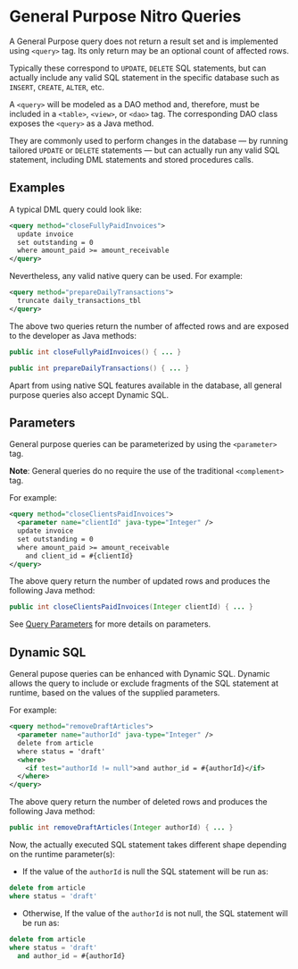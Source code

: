 # General Purpose Nitro Queries

A General Purpose query does not return a result set and is implemented using `<query>` tag. Its
only return may be an optional count of affected rows.

Typically these correspond to `UPDATE`, `DELETE` SQL statements, but can actually include any valid 
SQL statement in the specific database such as `INSERT`, `CREATE`, `ALTER`, etc.

A `<query>` will be modeled as a DAO method and, therefore, must be included in a `<table>`, `<view>`, or `<dao>` 
tag. The corresponding DAO class exposes the `<query>` as a Java method.

They are commonly used to perform changes in the database &mdash; by running tailored `UPDATE` or `DELETE` 
statements &mdash; but can actually run any valid SQL statement, including DML statements and stored 
procedures calls.


## Examples

A typical DML query could look like:

```xml
<query method="closeFullyPaidInvoices">
  update invoice
  set outstanding = 0
  where amount_paid >= amount_receivable
</query>
```

Nevertheless, any valid native query can be used. For example:

```xml
<query method="prepareDailyTransactions">
  truncate daily_transactions_tbl
</query>
```

The above two queries return the number of affected rows and are exposed to the developer as Java methods:

```java
public int closeFullyPaidInvoices() { ... }

public int prepareDailyTransactions() { ... }
```

Apart from using native SQL features available in the database, all general purpose queries also accept Dynamic SQL.


## Parameters

General purpose queries can be parameterized by using the `<parameter>` tag.

**Note**: General queries do no require the use of the traditional `<complement>` tag.

For example:

```xml
<query method="closeClientsPaidInvoices">
  <parameter name="clientId" java-type="Integer" />
  update invoice
  set outstanding = 0
  where amount_paid >= amount_receivable
    and client_id = #{clientId}
</query>
```

The above query return the number of updated rows and produces the following Java method:

```java
public int closeClientsPaidInvoices(Integer clientId) { ... }
```

See [Query Parameters](nitro-parameters.md) for more details on parameters.


## Dynamic SQL

General pupose queries can be enhanced with Dynamic SQL. Dynamic allows the query to include or exclude fragments of the SQL statement at runtime, based on the values of the supplied parameters.

For example:

```xml
<query method="removeDraftArticles">
  <parameter name="authorId" java-type="Integer" />
  delete from article
  where status = 'draft'
  <where>
    <if test="authorId != null">and author_id = #{authorId}</if>
  </where>
</query>
```
 
The above query return the number of deleted rows and produces the following Java method:

```java
public int removeDraftArticles(Integer authorId) { ... }
```

Now, the actually executed SQL statement takes different shape depending on the runtime parameter(s):

- If the value of the `authorId` is null the SQL statement will be run as:

```sql
delete from article
where status = 'draft'
```

- Otherwise, If the value of the `authorId` is not null, the SQL statement will be run as:

```sql
delete from article
where status = 'draft'
  and author_id = #{authorId}
```




